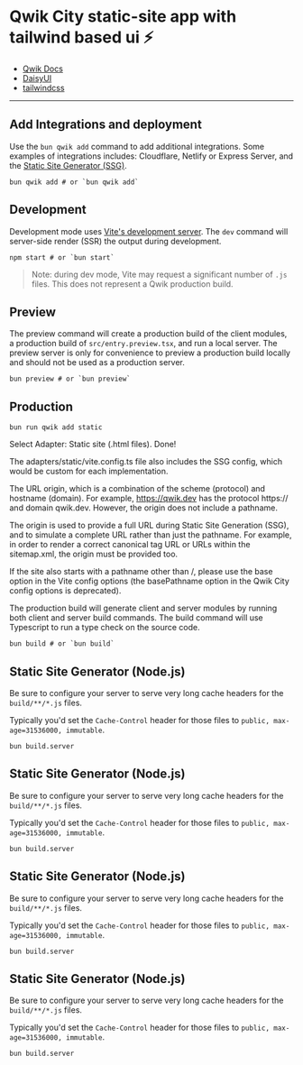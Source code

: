 # Qwik City static-site app with tailwind based ui ⚡️

- [Qwik Docs](https://qwik.dev/)
- [DaisyUI](https://daisyui.com/)
- [tailwindcss](https://tailwindcss.com/docs/installation/using-vite)

---

## Add Integrations and deployment

Use the `bun qwik add` command to add additional integrations. Some examples of integrations includes: Cloudflare, Netlify or Express Server, and the [Static Site Generator (SSG)](https://qwik.dev/qwikcity/guides/static-site-generation/).

```shell
bun qwik add # or `bun qwik add`
```

## Development

Development mode uses [Vite's development server](https://vitejs.dev/). The `dev` command will server-side render (SSR) the output during development.

```shell
npm start # or `bun start`
```

> Note: during dev mode, Vite may request a significant number of `.js` files. This does not represent a Qwik production build.

## Preview

The preview command will create a production build of the client modules, a production build of `src/entry.preview.tsx`, and run a local server. The preview server is only for convenience to preview a production build locally and should not be used as a production server.

```shell
bun preview # or `bun preview`
```

## Production

```shell
bun run qwik add static
```

Select Adapter: Static site (.html files). Done!

The adapters/static/vite.config.ts file also includes the SSG config, which would be custom for each implementation.

The URL origin, which is a combination of the scheme (protocol) and hostname (domain). For example, <https://qwik.dev> has the protocol https:// and domain qwik.dev. However, the origin does not include a pathname.

The origin is used to provide a full URL during Static Site Generation (SSG), and to simulate a complete URL rather than just the pathname. For example, in order to render a correct canonical tag URL or URLs within the sitemap.xml, the origin must be provided too.

If the site also starts with a pathname other than /, please use the base option in the Vite config options (the basePathname option in the Qwik City config options is deprecated).

The production build will generate client and server modules by running both client and server build commands. The build command will use Typescript to run a type check on the source code.

```shell
bun build # or `bun build`
```

## Static Site Generator (Node.js)

Be sure to configure your server to serve very long cache headers for the `build/**/*.js` files.

Typically you'd set the `Cache-Control` header for those files to `public, max-age=31536000, immutable`.

```shell
bun build.server
```

## Static Site Generator (Node.js)

Be sure to configure your server to serve very long cache headers for the `build/**/*.js` files.

Typically you'd set the `Cache-Control` header for those files to `public, max-age=31536000, immutable`.

```shell
bun build.server
```

## Static Site Generator (Node.js)

Be sure to configure your server to serve very long cache headers for the `build/**/*.js` files.

Typically you'd set the `Cache-Control` header for those files to `public, max-age=31536000, immutable`.

```shell
bun build.server
```

## Static Site Generator (Node.js)

Be sure to configure your server to serve very long cache headers for the `build/**/*.js` files.

Typically you'd set the `Cache-Control` header for those files to `public, max-age=31536000, immutable`.

```shell
bun build.server
```
